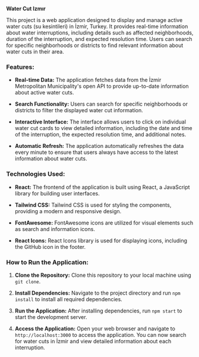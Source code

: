 **Water Cut Izmır**

This project is a web application designed to display and manage active water cuts (su kesintileri) in İzmir, Turkey. It provides real-time information about water interruptions, including details such as affected neighborhoods, duration of the interruption, and expected resolution time. Users can search for specific neighborhoods or districts to find relevant information about water cuts in their area.

### Features:

-   **Real-time Data:** The application fetches data from the İzmir Metropolitan Municipality's open API to provide up-to-date information about active water cuts.

-   **Search Functionality:** Users can search for specific neighborhoods or districts to filter the displayed water cut information.

-   **Interactive Interface:** The interface allows users to click on individual water cut cards to view detailed information, including the date and time of the interruption, the expected resolution time, and additional notes.

-   **Automatic Refresh:** The application automatically refreshes the data every minute to ensure that users always have access to the latest information about water cuts.

### Technologies Used:

-   **React:** The frontend of the application is built using React, a JavaScript library for building user interfaces.

-   **Tailwind CSS:** Tailwind CSS is used for styling the components, providing a modern and responsive design.

-   **FontAwesome:** FontAwesome icons are utilized for visual elements such as search and information icons.

-   **React Icons:** React Icons library is used for displaying icons, including the GitHub icon in the footer.

### How to Run the Application:

1. **Clone the Repository:** Clone this repository to your local machine using `git clone`.

2. **Install Dependencies:** Navigate to the project directory and run `npm install` to install all required dependencies.

3. **Run the Application:** After installing dependencies, run `npm start` to start the development server.

4. **Access the Application:** Open your web browser and navigate to `http://localhost:3000` to access the application. You can now search for water cuts in İzmir and view detailed information about each interruption.